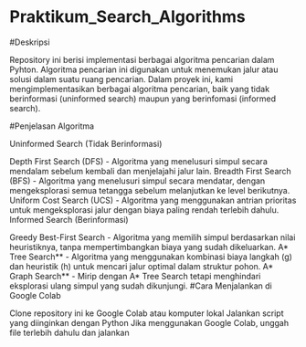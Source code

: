 # Praktikum_Search_Algorithms
#Deskripsi

Repository ini berisi implementasi berbagai algoritma pencarian dalam Pyhton. Algoritma pencarian ini digunakan untuk menemukan jalur atau solusi dalam suatu ruang pencarian. Dalam proyek ini, kami mengimplementasikan berbagai algoritma pencarian, baik yang tidak berinformasi (uninformed search) maupun yang berinfomasi (informed search).

#Penjelasan Algoritma

Uninformed Search (Tidak Berinformasi)

Depth First Search (DFS) - Algoritma yang menelusuri simpul secara mendalam sebelum kembali dan menjelajahi jalur lain.
Breadth First Search (BFS) - Algoritma yang menelusuri simpul secara mendatar, dengan mengeksplorasi semua tetangga sebelum melanjutkan ke level berikutnya.
Uniform Cost Search (UCS) - Algoritma yang menggunakan antrian prioritas untuk mengeksplorasi jalur dengan biaya paling rendah terlebih dahulu.
Informed Search (Berinformasi)

Greedy Best-First Search - Algoritma yang memilih simpul berdasarkan nilai heuristiknya, tanpa mempertimbangkan biaya yang sudah dikeluarkan.
A* Tree Search** - Algoritma yang menggunakan kombinasi biaya langkah (g) dan heuristik (h) untuk mencari jalur optimal dalam struktur pohon.
A* Graph Search** - Mirip dengan A* Tree Search tetapi menghindari eksplorasi ulang simpul yang sudah dikunjungi.
#Cara Menjalankan di Google Colab

Clone repository ini ke Google Colab atau komputer lokal
Jalankan script yang diinginkan dengan Python
Jika menggunakan Google Colab, unggah file terlebih dahulu dan jalankan
